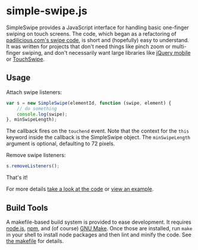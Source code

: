 # simple-swipe.js

SimpleSwipe provides a JavaScript interface for handling basic one-finger swiping on touch screens.  The code, which began as a refactoring of [padilicious.com's swipe code](http://padilicious.com/code/touchevents/swipesensejs.html), is short and (hopefully) easy to understand.  It was written for projects that don't need things like pinch zoom or multi-finger swiping, and don't necessarily want large libraries like [jQuery mobile](http://jquerymobile.com/) or [TouchSwipe](https://github.com/mattbryson/TouchSwipe-Jquery-Plugin).

## Usage

Attach swipe listeners:
```JavaScript
var s = new SimpleSwipe(elementId, function (swipe, element) {
    // do something
    console.log(swipe);
}, minSwipeLength);
```
The callback fires on the `touchend` event.  Note that the context for the `this` keyword inside the callback is the SimpleSwipe object. The `minSwipeLength` argument is optional, defaulting to 72 pixels.

Remove swipe listeners:
```JavaScript
s.removeListeners();
```

That's it!

For more details [take a look at the code](https://github.com/Lochlan/swipe-demo/blob/master/simple-swipe.js) or [view an example](http://lochlan.github.io/simple-swipe).

## Build Tools

A makefile-based build system is provided to ease development.  It requires [node.js](http://nodejs.org/), [npm](https://www.npmjs.org/), and (of course) [GNU Make](http://www.gnu.org/software/make/).  Once those are installed, run `make` in your shell to install node packages and then lint and minify the code.  See [the makefile](https://github.com/Lochlan/swipe-demo/blob/master/Makefile) for details.
